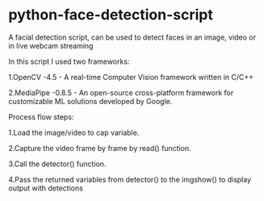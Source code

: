 # python-face-detection-script
A facial detection script, can be used to detect faces in an image, video or in live webcam streaming

In this script I used two frameworks:

1.OpenCV -4.5 - A real-time Computer Vision framework written in C/C++

2.MediaPipe -0.8.5 - An open-source cross-platform framework for customizable ML solutions developed by Google.

Process flow steps:

1.Load the image/video to cap variable.

2.Capture the video frame by frame by read() function.

3.Call the detector() function.

4.Pass the returned variables from detector() to the imgshow() to display output with detections

